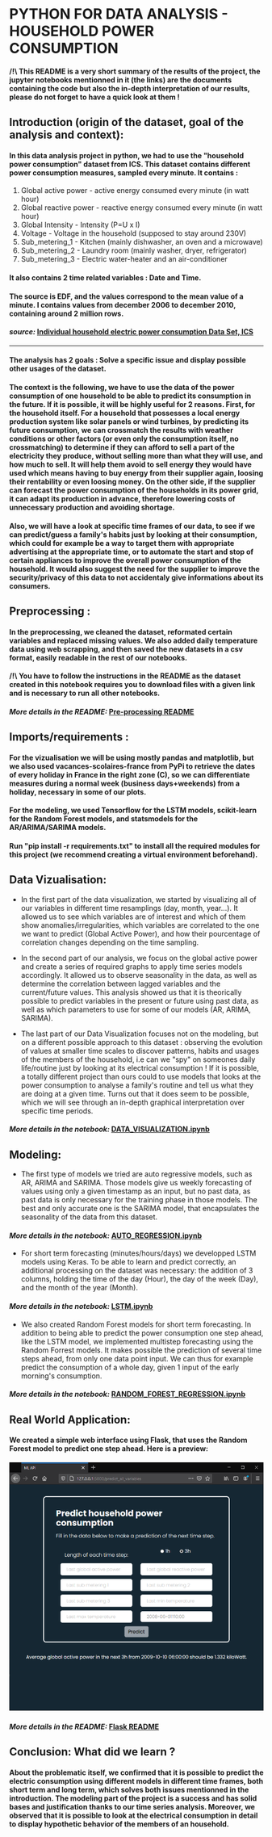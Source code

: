 # PYTHON FOR DATA ANALYSIS - HOUSEHOLD POWER CONSUMPTION

#### /!\ This README is a very short summary of the results of the project, the jupyter notebooks mentionned in it (the links) are the documents containing the code but also the in-depth interpretation of our results, please do not forget to have a quick look at them !

## Introduction (origin of the dataset, goal of the analysis and context):

#### In this data analysis project in python, we had to use the "household power consumption" dataset from ICS. This dataset contains different power consumption measures, sampled every minute. It contains : 
1. Global active power - active energy consumed every minute (in watt hour)
1. Global reactive power - reactive energy consumed every minute (in watt hour)
1. Global Intensity - Intensity (P=U x I)
1. Voltage - Voltage in the household (supposed to stay around 230V)
1. Sub_metering_1 - Kitchen (mainly dishwasher, an oven and a microwave)
1. Sub_metering_2 - Laundry room (mainly washer, dryer, refrigerator)
1. Sub_metering_3 - Electric water-heater and an air-conditioner
#### It also contains 2 time related variables : Date and Time. 
#### The source is EDF, and the values correspond to the mean value of a minute. I contains values from december 2006 to december 2010, containing around 2 million rows.

#### *source:* [Individual household electric power consumption Data Set, ICS](https://archive.ics.uci.edu/ml/datasets/individual+household+electric+power+consumption)
 
---

#### The analysis has 2 goals : Solve a specific issue and display possible other usages of the dataset. 

#### The context is the following, we have to use the data of the power consumption of one household to be able to predict its consumption in the future. If it is possible, it will be highly useful for 2 reasons. First, for the household itself. For a household that possesses a local energy production system like solar panels or wind turbines, by predicting its future consumption, we can crossmatch the results with weather conditions or other factors (or even only the consumption itself, no crossmatching) to determine if they can afford to sell a part of the electricity they produce, without selling more than what they will use, and how much to sell. It will help them avoid to sell energy they would have used which means having to buy energy from their supplier again, loosing their rentability or even loosing money. On the other side, if the supplier can forecast the power consumption of the households in its power grid, it can adapt its production in advance, therefore lowering costs of unnecessary production and avoiding shortage.

#### Also, we will have a look at specific time frames of our data, to see if we can predict/guess a family's habits just by looking at their consumption, which could for example be a way to target them with appropriate advertising at the appropriate time, or to automate the start and stop of certain appliances to improve the overall power consumption of the household. It would also suggest the need for the supplier to improve the security/privacy of this data to not accidentaly give informations about its consumers.



## Preprocessing :

#### In the preprocessing, we cleaned the dataset, reformated certain variables and replaced missing values. We also added daily temperature data using web scrapping, and then saved the new datasets in a csv format, easily readable in the rest of our notebooks. 

#### /!\ You have to follow the instructions in the README as the dataset created in this notebook requires you to download files with a given link and is necessary to run all other notebooks.

#### *More details in the README:* [Pre-processing README](https://github.com/Theodlz/data_analysis_S7/tree/main/pre_processing#readme)

## Imports/requirements :

#### For the vizualisation we will be using mostly pandas and matplotlib, but we also used vacances-scolaires-france from PyPi to retrieve the dates of every holiday in France in the right zone (C), so we can differentiate measures during a normal week (business days+weekends) from a holiday, necessary in some of our plots.
#### For the modeling, we used Tensorflow for the LSTM models, scikit-learn for the Random Forest models, and statsmodels for the AR/ARIMA/SARIMA models.

#### Run "pip install -r requirements.txt" to install all the required modules for this project (we recommend creating a virtual environment beforehand).


## Data Vizualisation:

* In the first part of the data visualization, we started by visualizing all of our variables in different time resamplings (day, month, year...). It allowed us to see which variables are of interest and which of them show anomalies/irregularities, which variables are correlated to the one we want to predict (Global Active Power), and how their pourcentage of correlation changes depending on the time sampling. 

* In the second part of our analysis, we focus on the global active power and create a series of required graphs to apply time series models accordingly. It allowed us to observe seasonality in the data, as well as determine the correlation between lagged variables and the current/future values. This analysis showed us that it is theorically possible to predict variables in the present or future using past data, as well as which parameters to use for some of our models (AR, ARIMA, SARIMA).

* The last part of our Data Visualization focuses not on the modeling, but on a different possible approach to this dataset : observing the evolution of values at smaller time scales to discover patterns, habits and usages of the members of the household, i.e can we "spy" on someones daily life/routine just by looking at its electrical consumption ! If it is possible, a totally different project than ours could to use models that looks at the power consumption to analyse a family's routine and tell us what they are doing at a given time. Turns out that it does seem to be possible, which we will see through an in-depth graphical interpretation over specific time periods.

#### *More details in the notebook:* [DATA_VISUALIZATION.ipynb](https://github.com/Theodlz/data_analysis_S7/blob/main/DATA_VISUALIZATION.ipynb)

## Modeling:

* The first type of models we tried are auto regressive models, such as AR, ARIMA and SARIMA. Those models give us weekly forecasting of values using only a given timestamp as an input, but no past data, as past data is only necessary for the training phase in those models. The best and only accurate one is the SARIMA model, that encapsulates the seasonality of the data from this dataset.

#### *More details in the notebook:* [AUTO_REGRESSION.ipynb](https://github.com/Theodlz/data_analysis_S7/blob/main/AUTO_REGRESSION.ipynb)

* For short term forecasting (minutes/hours/days) we developped LSTM models using Keras. To be able to learn and predict correctly, an additional processing on the dataset was necessary: the addition of 3 columns, holding the time of the day (Hour), the day of the week (Day), and the month of the year (Month).

#### *More details in the notebook:* [LSTM.ipynb](https://github.com/Theodlz/data_analysis_S7/blob/main/LSTM.ipynb)

* We also created Random Forest models for short term forecasting. In addition to being able to predict the power consumption one step ahead, like the LSTM model, we implemented multistep forecasting using the Random Forrest models. It makes possible the prediction of several time steps ahead, from only one data point input. We can thus for example predict the consumption of a whole day, given 1 input of the early morning's consumption.

#### *More details in the notebook:* [RANDOM_FOREST_REGRESSION.ipynb](https://github.com/Theodlz/data_analysis_S7/blob/main/RANDOM_FOREST_REGRESSION.ipynb)

## Real World Application:

#### We created a simple web interface using Flask, that uses the Random Forest model to  predict one step ahead. Here is a preview:
![Flask Interface Preview](https://github.com/Theodlz/data_analysis_S7/blob/main/Flask/interface_web_flask.PNG)

#### *More details in the README:* [Flask README](https://github.com/Theodlz/data_analysis_S7/tree/main/Flask#readme)

## Conclusion: What did we learn ?

#### About the problematic itself, we confirmed that it is possible to predict the electric consumption using different models in different time frames, both short term and long term, which solves both issues mentionned in the introduction. The modeling part of the project is a success and has solid bases and justification thanks to our time series analysis. Moreover, we observed that it is possible to look at the electrical consumption in detail to display hypothetic behavior of the members of an household.


